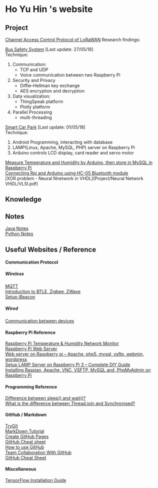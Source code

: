 # Ho Yu Hin 's website

## Project

[Channel Access Control Protocol of LoRaWAN]() 
Research findings:

[Bus Safety System](Project/BusSafetySystem/Bus.pdf)  [Last update: 27/05/18]  
Technique:  
1. Communication:  
	- TCP and UDP   
	- Voice communication between two Raspberry Pi  
2. Security and Privacy  
	- Diffie–Hellman key exchange  
	- AES encryption and decryption  
3. Data visualization:  
	- ThingSpeak platform  
	- Plotly platform  
4. Parallel Processing  
	- multi-threading  

[Smart Car Park](Project/CarParkProject/Report.pdf)  [Last update: 01/05/18]  
Technique:  
1. Android Programming, interacting with database  
2. LAMP(Linux, Apache, MySQL, PHP) server on Raspberry Pi  
3. Arduino controls LCD display, card reader and servo motor  

[Measure Temperature and Humidity by Arduino, then store in MySQL in Raspberry Pi](Project/TempHumid/TempHumid.md)  
[Connecting Rpi and Arduino using HC-05 Bluetooth module](Project/HC05_Arduino_Rpi.md)  
[XOR problem - Neural Nnetwork in VHDL](Project/Neural Network VHDL/VLSI.pdf)


## Knowledge

## Notes
[Java Notes](ProgrammingRef/Java.md)  
[Python Notes](ProgrammingRef/Python.md)  


## Useful Websites / Reference
#### Communication Protocol
##### Wireless
[MQTT](https://www.hivemq.com/blog/how-to-get-started-with-mqtt)  
[Introduction to BTLE, Zigbee, ZWave](Knowledge/WirelessComm/BTLE_Zigbee_ZWave_Intro.pdf)  
[Setup iBeacon](Knowledge/WirelessComm/Setup_iBeacon.md)
##### Wired
[Communication between devices](Knowledge/WiredComm/Communication_between_devices.pdf)  

#### Raspberry Pi Reference
[Raspberry Pi Temperature & Humidity Network Monitor](http://www.instructables.com/id/Raspberry-Pi-Temperature-Humidity-Network-Monitor/)  
[Raspberry Pi Web Server](http://www.instructables.com/id/Raspberry-Pi-Web-Server/)  
[Web server on Raspberry pi – Apache, php5, mysql, vsftp, webmin, wordpress](http://www.raspberrypirobot.com/web-server-on-raspberry-pi-apache-php5-mysql-vsftp-webmin/)  
[Setup LAMP Server on Raspberry Pi 3 – Complete DIY Guide](https://pchelp.ricmedia.com/setup-lamp-server-raspberry-pi-3-complete-diy-guide/3/)  
[Installing Raspian, Apache, VNC, VSFTP, MySQL and, PhpMyAdmin on Raspberry Pi](http://www.robopgmr.com/?p=2519)  


#### Programming Reference
[Difference between sleep() and wait()?](https://howtodoinjava.com/core-java/multi-threading/difference-between-sleep-and-wait/)  
[What is the difference between Thread.join and Synchronised?](https://stackoverflow.com/questions/27244677/what-is-the-difference-between-thread-join-and-synchronised)  

#### GitHub / Markdown
[TryGit](https://try.github.io/levels/1/challenges/1)  
[MarkDown Tutorial](https://www.markdowntutorial.com/lesson/1/)  
[Create GitHub Pages](http://www.cnblogs.com/purediy/archive/2013/03/07/2948892.html)  
[GitHub Cheat sheet](https://github.com/tiimgreen/github-cheat-sheet/blob/master/README.zh-tw.md)  
[How to use GitHub](https://github.com/xirong/my-git/blob/master/how-to-use-github.md)  
[Team Collaboration With GitHub](https://code.tutsplus.com/articles/team-collaboration-with-github--net-29876)  
[GitHub Cheat Sheet](Miscellaneous/GitHubCheatSheet.md)  
#### Miscellaneous
[TensorFlow Installation Guide](Miscellaneous/TensorFlowWindowInstallation.md)  